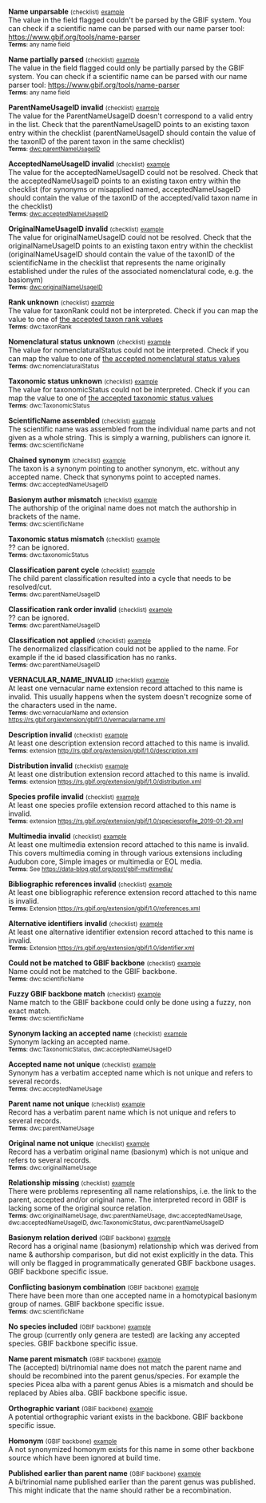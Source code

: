 
**Name unparsable** <small>(checklist)</small> <small>[example](https://www.gbif.org/species/search?issue=UNPARSABLE&advanced=1)</small><br>The value in the field flagged couldn't be parsed by the GBIF system. You can check if a scientific name can be parsed with our name parser tool: https://www.gbif.org/tools/name-parser <br><small>**Terms**: any name field</small><br>


**Name partially parsed** <small>(checklist)</small> <small>[example](https://www.gbif.org/species/search?issue=PARTIALLY_PARSABLE&advanced=1)</small><br>The value in the field flagged could only be partially parsed by the GBIF system. You can check if a scientific name can be parsed with our name parser tool: https://www.gbif.org/tools/name-parser <br><small>**Terms**: any name field</small><br>


**ParentNameUsageID invalid** <small>(checklist)</small> <small>[example](https://www.gbif.org/species/search?issue=PARENT_NAME_USAGE_ID_INVALID&advanced=1)</small><br>The value for the ParentNameUsageID doesn't correspond to a valid entry in the list. Check that the parentNameUsageID points to an existing taxon entry within the checklist (parentNameUsageID should contain the value of the taxonID of the parent taxon in the same checklist)<br><small>**Terms**: [dwc:parentNameUsageID](https://dwc.tdwg.org/list/#dwc_parentNameUsageID)</small><br>


**AcceptedNameUsageID invalid** <small>(checklist)</small> <small>[example](https://www.gbif.org/species/search?issue=ACCEPTED_NAME_USAGE_ID_INVALID&advanced=1)</small><br>The value for the acceptedNameUsageID could not be resolved. Check that the acceptedNameUsageID points to an existing taxon entry within the checklist (for synonyms or misapplied named, acceptedNameUsageID should contain the value of the taxonID of the accepted/valid taxon name in the checklist)<br><small>**Terms**: [dwc:acceptedNameUsageID](https://dwc.tdwg.org/list/#dwc_acceptedNameUsageID)</small><br>


**OriginalNameUsageID invalid** <small>(checklist)</small> <small>[example](https://www.gbif.org/species/search?issue=ORIGINAL_NAME_USAGE_ID_INVALID&advanced=1)</small><br>The value for originalNameUsageID could not be resolved. Check that the originalNameUsageID points to an existing taxon entry within the checklist (originalNameUsageID should contain the value of the taxonID of the scientificName in the checklist that represents the name originally established under the rules of the associated nomenclatural code, e.g. the basionym)<br><small>**Terms**: [dwc:originalNameUsageID](https://dwc.tdwg.org/list/#dwc_originalNameUsageID)</small><br>


**Rank unknown** <small>(checklist)</small> <small>[example](https://www.gbif.org/species/search?issue=RANK_INVALID&advanced=1)</small><br>The value for taxonRank could not be interpreted. Check if you can map the value to one of [the accepted taxon rank values](https://api.gbif.org/v1/enumeration/basic/Rank)<br><small>**Terms**: dwc:taxonRank</small><br>


**Nomenclatural status unknown** <small>(checklist)</small> <small>[example](https://www.gbif.org/species/search?issue=NOMENCLATURAL_STATUS_INVALID&advanced=1)</small><br>The value for nomenclaturalStatus could not be interpreted. Check if you can map the value to one of [the accepted nomenclatural status values](https://api.gbif.org/v1/enumeration/basic/NomenclaturalStatus)<br><small>**Terms**: dwc:nomenclaturalStatus</small><br>


**Taxonomic status unknown** <small>(checklist)</small> <small>[example](https://www.gbif.org/species/search?issue=TAXONOMIC_STATUS_INVALID&advanced=1)</small><br>The value for taxonomicStatus could not be interpreted. Check if you can map the value to one of [the accepted taxonomic status values](https://api.gbif.org/v1/enumeration/basic/TaxonomicStatus)<br><small>**Terms**: dwc:TaxonomicStatus</small><br>


**ScientificName assembled** <small>(checklist)</small> <small>[example](https://www.gbif.org/species/search?issue=SCIENTIFIC_NAME_ASSEMBLED&advanced=1)</small><br>The scientific name was assembled from the individual name parts and not given as a whole string. This is simply a warning, publishers can ignore it.<br><small>**Terms**: dwc:scientificName</small><br>


**Chained synonym** <small>(checklist)</small> <small>[example](https://www.gbif.org/species/search?issue=SCIENTIFIC_NAME_ASSEMBLED&advanced=1)</small><br>The taxon is a synonym pointing to another synonym, etc. without any accepted name. Check that synonyms point to accepted names.<br><small>**Terms**: dwc:acceptedNameUsageID</small><br>


**Basionym author mismatch** <small>(checklist)</small> <small>[example](https://www.gbif.org/species/search?issue=BASIONYM_AUTHOR_MISMATCH&advanced=1)</small><br>The authorship of the original name does not match the authorship in brackets of the name.<br><small>**Terms**: dwc:scientificName</small><br>


**Taxonomic status mismatch** <small>(checklist)</small> <small>[example](https://www.gbif.org/species/search?issue=TAXONOMIC_STATUS_MISMATCH&advanced=1)</small><br>?? can be ignored.<br><small>**Terms**: dwc:taxonomicStatus</small><br>


**Classification parent cycle** <small>(checklist)</small> <small>[example](https://www.gbif.org/species/search?issue=PARENT_CYCLE&advanced=1)</small><br>The child parent classification resulted into a cycle that needs to be resolved/cut.<br><small>**Terms**: dwc:parentNameUsageID</small><br>


**Classification rank order invalid** <small>(checklist)</small> <small>[example](https://www.gbif.org/species/search?issue=CLASSIFICATION_RANK_ORDER_INVALID&advanced=1)</small><br>?? can be ignored.<br><small>**Terms**: dwc:parentNameUsageID</small><br>


**Classification not applied** <small>(checklist)</small> <small>[example](https://www.gbif.org/species/search?issue=CLASSIFICATION_NOT_APPLIED&advanced=1)</small><br>The denormalized classification could not be applied to the name. For example if the id based classification has no ranks.<br><small>**Terms**: dwc:parentNameUsageID</small><br>


**VERNACULAR_NAME_INVALID** <small>(checklist)</small> <small>[example](https://www.gbif.org/species/search?issue=VERNACULAR_NAME_INVALID&advanced=1)</small><br>At least one vernacular name extension record attached to this name is invalid. This usually happens when the system doesn't recognize some of the characters used in the name.<br><small>**Terms**: dwc:vernacularName and extension https://rs.gbif.org/extension/gbif/1.0/vernacularname.xml</small><br>


**Description invalid** <small>(checklist)</small> <small>[example](https://www.gbif.org/species/search?issue=DESCRIPTION_INVALID&advanced=1)</small><br>At least one description extension record attached to this name is invalid.<br><small>**Terms**: extension http://rs.gbif.org/extension/gbif/1.0/description.xml</small><br>


**Distribution invalid** <small>(checklist)</small> <small>[example](https://www.gbif.org/species/search?issue=DISTRIBUTION_INVALID&advanced=1)</small><br>At least one distribution extension record attached to this name is invalid.<br><small>**Terms**: extension https://rs.gbif.org/extension/gbif/1.0/distribution.xml</small><br>


**Species profile invalid** <small>(checklist)</small> <small>[example](https://www.gbif.org/species/search?issue=MULTIMEDIA_INVALID&advanced=1)</small><br>At least one species profile extension record attached to this name is invalid.<br><small>**Terms**: extension https://rs.gbif.org/extension/gbif/1.0/speciesprofile_2019-01-29.xml</small><br>


**Multimedia invalid** <small>(checklist)</small> <small>[example](https://www.gbif.org/species/search?issue=SPECIES_PROFILE_INVALID&advanced=1)</small><br>At least one multimedia extension record attached to this name is invalid. This covers multimedia coming in through various extensions including Audubon core, Simple images or multimedia or EOL media.<br><small>**Terms**: See https://data-blog.gbif.org/post/gbif-multimedia/</small><br>


**Bibliographic references invalid** <small>(checklist)</small> <small>[example](https://www.gbif.org/species/search?issue=BIB_REFERENCE_INVALID&advanced=1)</small><br>At least one bibliographic reference extension record attached to this name is invalid.<br><small>**Terms**: Extension https://rs.gbif.org/extension/gbif/1.0/references.xml</small><br>


**Alternative identifiers invalid** <small>(checklist)</small> <small>[example](https://www.gbif.org/species/search?issue=ALT_IDENTIFIER_INVALID&advanced=1)</small><br>At least one alternative identifier extension record attached to this name is invalid.<br><small>**Terms**: Extension https://rs.gbif.org/extension/gbif/1.0/identifier.xml</small><br>


**Could not be matched to GBIF backbone** <small>(checklist)</small> <small>[example](https://www.gbif.org/species/search?issue=BACKBONE_MATCH_NONE&advanced=1)</small><br>Name could not be matched to the GBIF backbone.<br><small>**Terms**: dwc:scientificName</small><br>


**Fuzzy GBIF backbone match** <small>(checklist)</small> <small>[example](https://www.gbif.org/species/search?issue=BACKBONE_MATCH_FUZZY&advanced=1)</small><br>Name match to the GBIF backbone could only be done using a fuzzy, non exact match.<br><small>**Terms**: dwc:scientificName</small><br>


**Synonym lacking an accepted name** <small>(checklist)</small> <small>[example](https://www.gbif.org/species/search?issue=ACCEPTED_NAME_MISSING&advanced=1)</small><br>Synonym lacking an accepted name.<br><small>**Terms**: dwc:TaxonomicStatus, dwc:acceptedNameUsageID</small><br>


**Accepted name not unique** <small>(checklist)</small> <small>[example](https://www.gbif.org/species/search?issue=ACCEPTED_NAME_NOT_UNIQUE&advanced=1)</small><br>Synonym has a verbatim accepted name which is not unique and refers to several records.<br><small>**Terms**: dwc:acceptedNameUsage</small><br>


**Parent name not unique** <small>(checklist)</small> <small>[example](https://www.gbif.org/species/search?issue=PARENT_NAME_NOT_UNIQUE&advanced=1)</small><br>Record has a verbatim parent name which is not unique and refers to several records.<br><small>**Terms**: dwc:parentNameUsage</small><br>


**Original name not unique** <small>(checklist)</small> <small>[example](https://www.gbif.org/species/search?issue=ORIGINAL_NAME_NOT_UNIQUE&advanced=1)</small><br>Record has a verbatim original name (basionym) which is not unique and refers to several records.<br><small>**Terms**: dwc:originalNameUsage</small><br>


**Relationship missing** <small>(checklist)</small> <small>[example](https://www.gbif.org/species/search?issue=RELATIONSHIP_MISSING&advanced=1)</small><br>There were problems representing all name relationships, i.e. the link to the parent, accepted and/or original name. The interpreted record in GBIF is lacking some of the original source relation.<br><small>**Terms**: dwc:originalNameUsage, dwc:parentNameUsage, dwc:acceptedNameUsage, dwc:acceptedNameUsageID, dwc:TaxonomicStatus, dwc:parentNameUsageID</small><br>


**Basionym relation derived** <small>(GBIF backbone)</small> <small>[example](https://www.gbif.org/species/search?issue=ORIGINAL_NAME_DERIVED&advanced=1)</small><br>Record has a original name (basionym) relationship which was derived from name & authorship comparison, but did not exist explicitly in the data. This will only be flagged in programmatically generated GBIF backbone usages. GBIF backbone specific issue.


**Conflicting basionym combination** <small>(GBIF backbone)</small> <small>[example](https://www.gbif.org/species/search?issue=CONFLICTING_BASIONYM_COMBINATION&advanced=1)</small><br>There have been more than one accepted name in a homotypical basionym group of names. GBIF backbone specific issue.<br><small>**Terms**: dwc:scientificName</small><br>


**No species included** <small>(GBIF backbone)</small> <small>[example](https://www.gbif.org/species/search?issue=NO_SPECIES&advanced=1)</small><br>The group (currently only genera are tested) are lacking any accepted species. GBIF backbone specific issue.


**Name parent mismatch** <small>(GBIF backbone)</small> <small>[example](https://www.gbif.org/species/search?issue=NAME_PARENT_MISMATCH&advanced=1)</small><br>The (accepted) bi/trinomial name does not match the parent name and should be recombined into the parent genus/species. For example the species Picea alba with a parent genus Abies is a mismatch and should be replaced by Abies alba. GBIF backbone specific issue.


**Orthographic variant** <small>(GBIF backbone)</small> <small>[example](https://www.gbif.org/species/search?issue=ORTHOGRAPHIC_VARIANT&advanced=1)</small><br>A potential orthographic variant exists in the backbone. GBIF backbone specific issue.


**Homonym** <small>(GBIF backbone)</small> <small>[example](https://www.gbif.org/species/search?issue=HOMONYM&advanced=1)</small><br>A not synonymized homonym exists for this name in some other backbone source which have been ignored at build time.


**Published earlier than parent name** <small>(GBIF backbone)</small> <small>[example](https://www.gbif.org/species/search?issue=PUBLISHED_BEFORE_GENUS&advanced=1)</small><br>A bi/trinomial name published earlier than the parent genus was published. This might indicate that the name should rather be a recombination.
